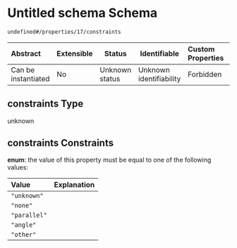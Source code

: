 # Untitled schema Schema

```txt
undefined#/properties/17/constraints
```




| Abstract            | Extensible | Status         | Identifiable            | Custom Properties | Additional Properties | Access Restrictions | Defined In                                                              |
| :------------------ | ---------- | -------------- | ----------------------- | :---------------- | --------------------- | ------------------- | ----------------------------------------------------------------------- |
| Can be instantiated | No         | Unknown status | Unknown identifiability | Forbidden         | Allowed               | none                | [link.schema.json\*](../../out/link.schema.json "open original schema") |

## constraints Type

unknown

## constraints Constraints

**enum**: the value of this property must be equal to one of the following values:

| Value        | Explanation |
| :----------- | ----------- |
| `"unknown"`  |             |
| `"none"`     |             |
| `"parallel"` |             |
| `"angle"`    |             |
| `"other"`    |             |
